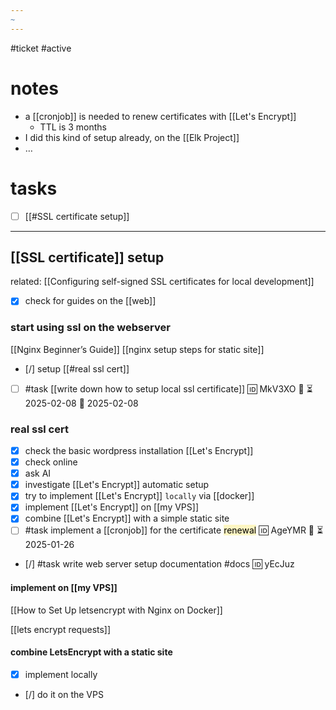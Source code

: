 ```yaml
---
~
---
```

#ticket #active 

# notes
- a [[cronjob]] is needed to renew certificates with [[Let's Encrypt]]
	- TTL is 3 months
- I did this kind of setup already, on the [[Elk Project]]
- …
# tasks 
- [ ] [[#SSL certificate setup]]
---
## [[SSL certificate]] setup
related: [[Configuring self-signed SSL certificates for local development]]
- [x] check for guides on the [[web]]
### start using ssl on the webserver
[[Nginx Beginner’s Guide]]
[[nginx setup steps for static site]]

- [/] setup [[#real ssl cert]]
- [ ] #task [[write down how to setup local ssl certificate]] 🆔 MkV3XO 🔼 ⏳ 2025-02-08 📅 2025-02-08

### real ssl cert
- [x] check the basic wordpress installation [[Let's Encrypt]]
- [x] check online
- [x] ask AI
- [x] investigate [[Let's Encrypt]] automatic setup
- [x] try to implement [[Let's Encrypt]] `locally` via [[docker]]
- [x] implement [[Let's Encrypt]] on [[my VPS]]
- [x] combine [[Let's Encrypt]] with a simple static site
- [ ] #task implement a [[cronjob]] for the certificate <mark style="background: #FFF3A3A6;">renewal</mark> 🆔 AgeYMR 🔼 ⏳ 2025-01-26
- [/] #task write web server setup documentation #docs 🆔 yEcJuz

#### implement on [[my VPS]]
 [[How to Set Up letsencrypt with Nginx on Docker]]

[[lets encrypt requests]]

#### combine LetsEncrypt with a static site
- [x] implement locally
- [/] do it on the VPS
